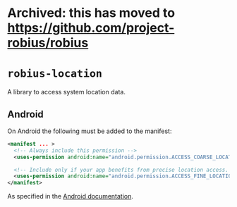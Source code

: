 # Archived: this has moved to https://github.com/project-robius/robius

# `robius-location`

A library to access system location data.

## Android

On Android the following must be added to the manifest:
```xml
<manifest ... >
  <!-- Always include this permission -->
  <uses-permission android:name="android.permission.ACCESS_COARSE_LOCATION" />

  <!-- Include only if your app benefits from precise location access. -->
  <uses-permission android:name="android.permission.ACCESS_FINE_LOCATION" />
</manifest>
```
As specified in the [Android documentation][android-docs].

[android-docs]: https://developer.android.com/develop/sensors-and-location/location/permissions
